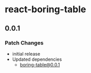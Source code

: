 # react-boring-table

## 0.0.1

### Patch Changes

- initial release
- Updated dependencies
  - boring-table@0.0.1
